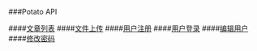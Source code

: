 
###Potato API

####[文章列表](apilist/postList.md)
####[文件上传](apilist/fileupload.md)
####[用户注册](apilist/userReg.md)
####[用户登录](apilist/userLogin.md)
####[编辑用户](apilist/userEdit.md)
####[修改密码](apilist/modifyPwd.md)


